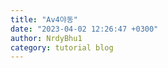 ```yaml
---
title: "Av4야동"
date: "2023-04-02 12:26:47 +0300"
author: NrdyBhu1
category: tutorial blog
---
```

